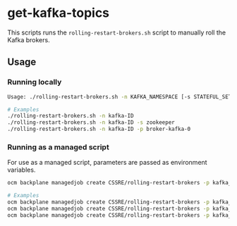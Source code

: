 # get-kafka-topics

This scripts runs the `rolling-restart-brokers.sh` script to manually roll the Kafka brokers.

## Usage

### Running locally

```bash
Usage: ./rolling-restart-brokers.sh -n KAFKA_NAMESPACE [-s STATEFUL_SET | -p POD]

# Examples
./rolling-restart-brokers.sh -n kafka-ID
./rolling-restart-brokers.sh -n kafka-ID -s zookeeper
./rolling-restart-brokers.sh -n kafka-ID -p broker-kafka-0
```

### Running as a managed script

For use as a managed script, parameters are passed as environment variables.

```bash
ocm backplane managedjob create CSSRE/rolling-restart-brokers -p kafka_namespace=<KAFKA_NAMESPACE> [statefulset=STATEFUL_SET | pod=POD]

# Examples
ocm backplane managedjob create CSSRE/rolling-restart-brokers -p kafka_namespace=my-kafka
ocm backplane managedjob create CSSRE/rolling-restart-brokers -p kafka_namespace=my-kafka statefulset=kafka
ocm backplane managedjob create CSSRE/rolling-restart-brokers -p kafka_namespace=my-kafka pod=pod-zookeeper-0 
```



